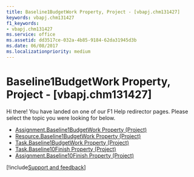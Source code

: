 ```yaml
---
title: Baseline1BudgetWork Property, Project - [vbapj.chm131427]
keywords: vbapj.chm131427
f1_keywords:
- vbapj.chm131427
ms.service: office
ms.assetid: dd3517ce-032a-4b85-9184-62da31945d3b
ms.date: 06/08/2017
ms.localizationpriority: medium
---
```



# Baseline1BudgetWork Property, Project - [vbapj.chm131427]

Hi there! You have landed on one of our F1 Help redirector pages. Please select the topic you were looking for below.

- [Assignment.Baseline1BudgetWork Property (Project)](https://msdn.microsoft.com/library/7df3330c-0397-0075-0c3c-d4bfffc6ed20%28Office.15%29.aspx)
- [Resource.Baseline1BudgetWork Property (Project)](https://msdn.microsoft.com/library/a4cb02cd-5e22-f2b8-1a29-475261b632c8%28Office.15%29.aspx)
- [Task.Baseline1BudgetWork Property (Project)](https://msdn.microsoft.com/library/9aa953a4-9f79-4d62-bf3a-1dea6719e9da%28Office.15%29.aspx)
- [Task.Baseline10Finish Property (Project)](https://msdn.microsoft.com/library/26c00d19-a907-50f1-511b-011a1797a49a%28Office.15%29.aspx)
- [Assignment.Baseline10Finish Property (Project)](https://msdn.microsoft.com/library/0d67a0c2-035e-80be-a588-4ea95b2da4c0%28Office.15%29.aspx)

[!include[Support and feedback](~/includes/feedback-boilerplate.md)]